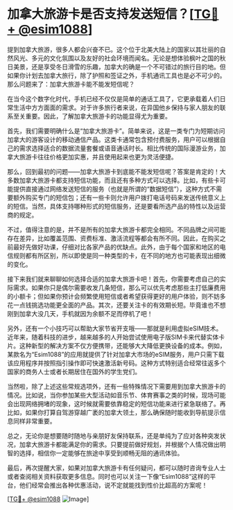 # 加拿大旅游卡是否支持发送短信？[[TG💪+ @esim1088](https://t.me/s/esim1088)]

提到加拿大旅游，很多人都会兴奋不已。这个位于北美大陆上的国家以其壮丽的自然风光、多元的文化氛围以及友好的社会环境而闻名。无论是想体验枫叶之国的秋日美景，还是享受冬日滑雪的乐趣，加拿大的确是一个不可错过的旅行目的地。但如果你计划去加拿大旅行，除了护照和签证之外，手机通讯工具也是必不可少的。那么问题来了：加拿大旅游卡能不能发短信呢？

在当今这个数字化时代，手机已经不仅仅是简单的通话工具了，它更承载着人们日常生活中方方面面的需求。对于许多旅行者来说，在异国他乡保持与家人朋友的联系至关重要。因此，了解加拿大旅游卡的功能显得尤为重要。

首先，我们需要明确什么是“加拿大旅游卡”。简单来说，这是一类专门为短期访问加拿大的游客设计的移动通信产品。这类卡通常包含预付费服务，用户可以根据自己的需求选择适合的数据流量套餐或语音通话时长。相比传统的国际漫游业务，加拿大旅游卡往往价格更加实惠，并且使用起来也更为灵活便捷。

那么，回到最初的问题——加拿大旅游卡到底能不能发短信呢？答案是肯定的！大多数加拿大旅游卡都支持短信功能，而且还有多种方式可以选择。比如，有些卡可能提供直接通过网络发送短信的服务（也就是所谓的“数据短信”），这种方式不需要额外购买专门的短信包；还有一些卡则允许用户拨打电话号码来发送传统意义上的短信。当然，具体支持哪种形式的短信服务，还是要看所选产品的特性以及运营商的规定。

不过，值得注意的是，并不是所有的加拿大旅游卡都完全相同。不同品牌之间可能存在差异，比如覆盖范围、资费标准、激活流程等都会有所不同。因此，在购买之前最好先做好功课，仔细对比各家产品的优缺点。此外，由于每个国家和地区的电信规则都有所区别，所以即使是同一种类型的卡，在不同的地方也可能表现出细微的变化。

接下来我们就来聊聊如何选择合适的加拿大旅游卡吧！首先，你需要考虑自己的实际需求。如果你只是偶尔需要收发几条短信，那么可以优先考虑那些主打低廉费用的小额卡；但如果你预计会频繁使用短信或者希望获得更好的用户体验，则不妨多花一点钱挑选功能更全面的产品。其次，还要关注卡的有效期长短。毕竟谁也不想刚到加拿大没几天，手机就因为余额不足而停机了吧！

另外，还有一个小技巧可以帮助大家节省开支哦——那就是利用虚拟eSIM技术。近年来，随着科技的进步，越来越多的人开始尝试使用电子版SIM卡来代替实体卡片。这种新型的解决方案不仅方便携带，还能够大大降低更换设备的成本。例如，某款名为“Esim1088”的应用就提供了针对加拿大市场的eSIM服务，用户只需下载该应用程序并按照指引操作即可快速激活新号码。这种方式特别适合经常往返多个国家的商务人士或者长期居住在国外的学生党们。

当然啦，除了上述这些常规选项外，还有一些特殊情况下需要用到加拿大旅游卡的情况。比如说，当你参加某些大型活动如音乐节、体育赛事之类的时候，现场可能会出现网络拥堵的现象，这时候就需要依靠稳定的短信功能来进行紧急联络了。再比如，如果你打算自驾游穿越广袤的加拿大领土，那么确保随时能收到导航提示信息同样非常重要。

总之，无论你是想要随时随地与亲朋好友保持联系，还是单纯为了应对各种突发状况，加拿大旅游卡都能满足你的需求。只要提前做好规划，并根据个人情况做出明智的选择，相信你一定能够在旅途中享受到顺畅无阻的通讯体验。

最后，再次提醒大家，如果对加拿大旅游卡有任何疑问，都可以随时咨询专业人士或者查阅相关资料获取更多信息。同时也可以关注一下像“Esim1088”这样的平台，他们经常会推出各种优惠活动，说不定就能找到性价比超高的方案呢！

[[TG💪+ @esim1088](https://t.me/s/esim1088) ![Image](https://i.postimg.cc/4NQfJmqS/Snipaste-2025-05-13-00-14-12.png)]